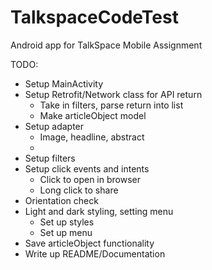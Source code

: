 # TalkspaceCodeTest
Android app for TalkSpace Mobile Assignment

TODO:
- Setup MainActivity
- Setup Retrofit/Network class for API return
  - Take in filters, parse return into list
  - Make articleObject model
- Setup adapter
  - Image, headline, abstract
  - 
- Setup filters
- Setup click events and intents
  - Click to open in browser
  - Long click to share
- Orientation check
- Light and dark styling, setting menu
  - Set up styles
  - Set up menu
- Save articleObject functionality
- Write up README/Documentation